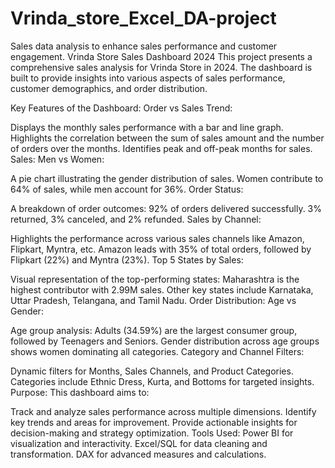 # Vrinda_store_Excel_DA-project
Sales data analysis to enhance sales performance and customer engagement.
Vrinda Store Sales Dashboard 2024
This project presents a comprehensive sales analysis for Vrinda Store in 2024. The dashboard is built to provide insights into various aspects of sales performance, customer demographics, and order distribution.

Key Features of the Dashboard:
Order vs Sales Trend:

Displays the monthly sales performance with a bar and line graph.
Highlights the correlation between the sum of sales amount and the number of orders over the months.
Identifies peak and off-peak months for sales.
Sales: Men vs Women:

A pie chart illustrating the gender distribution of sales.
Women contribute to 64% of sales, while men account for 36%.
Order Status:

A breakdown of order outcomes:
92% of orders delivered successfully.
3% returned, 3% canceled, and 2% refunded.
Sales by Channel:

Highlights the performance across various sales channels like Amazon, Flipkart, Myntra, etc.
Amazon leads with 35% of total orders, followed by Flipkart (22%) and Myntra (23%).
Top 5 States by Sales:

Visual representation of the top-performing states:
Maharashtra is the highest contributor with 2.99M sales.
Other key states include Karnataka, Uttar Pradesh, Telangana, and Tamil Nadu.
Order Distribution: Age vs Gender:

Age group analysis:
Adults (34.59%) are the largest consumer group, followed by Teenagers and Seniors.
Gender distribution across age groups shows women dominating all categories.
Category and Channel Filters:

Dynamic filters for Months, Sales Channels, and Product Categories.
Categories include Ethnic Dress, Kurta, and Bottoms for targeted insights.
Purpose:
This dashboard aims to:

Track and analyze sales performance across multiple dimensions.
Identify key trends and areas for improvement.
Provide actionable insights for decision-making and strategy optimization.
Tools Used:
Power BI for visualization and interactivity.
Excel/SQL for data cleaning and transformation.
DAX for advanced measures and calculations.

